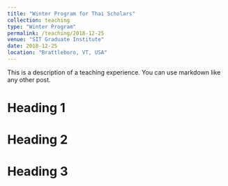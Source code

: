 ```yaml
---
title: "Winter Program for Thai Scholars"
collection: teaching
type: "Winter Program"
permalink: /teaching/2018-12-25
venue: "SIT Graduate Institute"
date: 2018-12-25
location: "Brattleboro, VT, USA"
---
```


This is a description of a teaching experience. You can use markdown like any other post.

Heading 1
======

Heading 2
======

Heading 3
======
